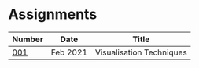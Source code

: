 # Assignments

Number | Date | Title
--- | --- | ---
[001](001/001.md) | Feb 2021 | Visualisation Techniques

 
